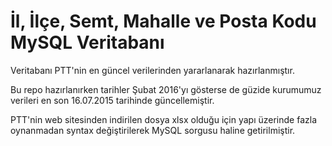 # İl, İlçe, Semt, Mahalle ve Posta Kodu MySQL Veritabanı

Veritabanı PTT'nin en güncel verilerinden yararlanarak hazırlanmıştır.

Bu repo hazırlanırken tarihler Şubat 2016'yı gösterse de güzide kurumumuz verileri en son 16.07.2015 tarihinde güncellemiştir.

PTT'nin web sitesinden indirilen dosya xlsx olduğu için yapı üzerinde fazla oynanmadan syntax değiştirilerek MySQL sorgusu haline getirilmiştir.